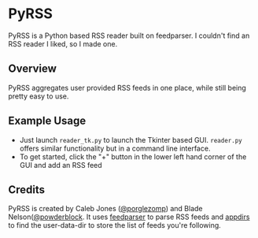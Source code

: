 # PyRSS

PyRSS is a Python based RSS reader built on feedparser. I couldn't find an RSS reader I liked, so I made one.

## Overview
  PyRSS aggregates user provided RSS feeds in one place, while still being pretty easy to use.

## Example Usage
  - Just launch `reader_tk.py` to launch the Tkinter based GUI. `reader.py` offers similar functionality but in a command line interface.
  - To get started, click the "+" button in the lower left hand corner of the GUI and add an RSS feed

## Credits
PyRSS is created by Caleb Jones ([@porglezomp](https://github.com/porglezomp)) and Blade Nelson([@powderblock](https://github.com/powderblock).
It uses [feedparser](https://pypi.python.org/pypi/feedparser) to parse RSS feeds and [appdirs](https://pypi.python.org/pypi/appdirs/) to find the user-data-dir to store the list of feeds you're following.
